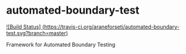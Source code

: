 # automated-boundary-test
[![Build Status] (https://travis-ci.org/araneforseti/automated-boundary-test.svg?branch=master)](https://travis-ci.org/araneforseti/automated-boundary-test)

Framework for Automated Boundary Testing
